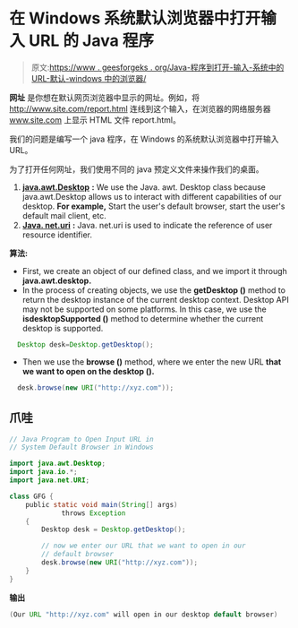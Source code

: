 # 在 Windows 系统默认浏览器中打开输入 URL 的 Java 程序

> 原文:[https://www . geesforgeks . org/Java-程序到打开-输入-系统中的 URL-默认-windows 中的浏览器/](https://www.geeksforgeeks.org/java-program-to-open-input-url-in-system-default-browser-in-windows/)

**网址** 是你想在默认网页浏览器中显示的网址。例如，将 http://www.site.com/report.html 连线到这个输入，在浏览器的网络服务器 www.site.com 上显示 HTML 文件 report.html。

我们的问题是编写一个 java 程序，在 Windows 的系统默认浏览器中打开输入 URL。

为了打开任何网址，我们使用不同的 java 预定义文件来操作我们的桌面。

1.  [**java.awt.Desktop**](https://www.geeksforgeeks.org/java-awt-desktop-class/) **:** We use the Java. awt. Desktop class because java.awt.Desktop allows us to interact with different capabilities of our desktop. **For example,** Start the user's default browser, start the user's default mail client, etc.
2.  [**Java. net.uri**](https://www.geeksforgeeks.org/java-net-uri-class-java/) **:** Java. net.uri is used to indicate the reference of user resource identifier.

**算法:**

*   First, we create an object of our defined class, and we import it through **java.awt.desktop.**
*   In the process of creating objects, we use the **getDesktop ()** method to return the desktop instance of the current desktop context. Desktop API may not be supported on some platforms. In this case, we use the **isdesktopSupported ()** method to determine whether the current desktop is supported.

```java
  Desktop desk=Desktop.getDesktop();
```

*   Then we use the **browse ()** method, where we enter the new URL **that we want to open on the desktop ().**

```java
  desk.browse(new URI("http://xyz.com"));
```

## 爪哇

```java
// Java Program to Open Input URL in 
// System Default Browser in Windows

import java.awt.Desktop;
import java.io.*;
import java.net.URI;

class GFG {
    public static void main(String[] args)
             throws Exception
    {
        Desktop desk = Desktop.getDesktop();

        // now we enter our URL that we want to open in our
        // default browser
        desk.browse(new URI("http://xyz.com"));
    }
}
```

**输出**

```java
(Our URL "http://xyz.com" will open in our desktop default browser)
```